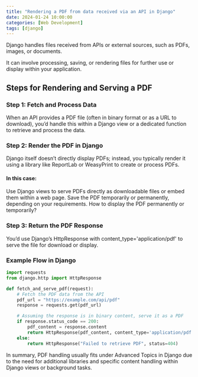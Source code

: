 ```yaml
---
title: "Rendering a PDF from data received via an API in Django"
date: 2024-01-24 10:00:00
categories: [Web Development]
tags: [django]
---
```



Django handles files received from APIs or external sources, such as PDFs, images, or documents.

It can involve processing, saving, or rendering files for further use or display within your application.

## Steps for Rendering and Serving a PDF  
    
### Step 1: Fetch and Process Data  
When an API provides a PDF file (often in binary format or as a URL to download), you’d handle this within a Django view or a dedicated function to retrieve and process the data.  

### Step 2: Render the PDF in Django  
Django itself doesn’t directly display PDFs; instead, you typically render it using a library like ReportLab or WeasyPrint to create or process PDFs. 
#### In this case:
Use Django views to serve PDFs directly as downloadable files or embed them within a web page.
Save the PDF temporarily or permanently, depending on your requirements. How to display the PDF permanently or temporarily?  

### Step 3: Return the PDF Response  
You’d use Django’s HttpResponse with content_type='application/pdf' to serve the file for download or display.

### Example Flow in Django


```python
import requests
from django.http import HttpResponse

def fetch_and_serve_pdf(request):
    # Fetch the PDF data from the API
    pdf_url = "https://example.com/api/pdf"
    response = requests.get(pdf_url)

    # Assuming the response is in binary content, serve it as a PDF
    if response.status_code == 200:
        pdf_content = response.content
        return HttpResponse(pdf_content, content_type='application/pdf')
    else:
        return HttpResponse("Failed to retrieve PDF", status=404)
```



In summary, PDF handling usually fits under Advanced Topics in Django due to the need for additional libraries and specific content handling within Django views or background tasks.